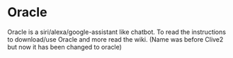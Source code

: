 # Oracle
Oracle is a siri/alexa/google-assistant like chatbot.
To read the instructions to download/use Oracle and more
read the wiki.
(Name was before Clive2 but now it has been changed to oracle)
